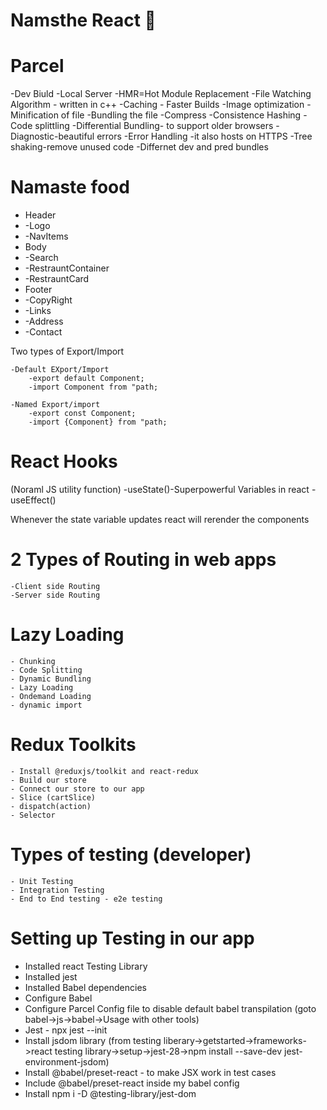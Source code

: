 # Namsthe React 🚀

# Parcel

-Dev Biuld
-Local Server
-HMR=Hot Module Replacement
-File Watching Algorithm - written in c++
-Caching - Faster Builds
-Image optimization
-Minification of file
-Bundling the file
-Compress
-Consistence Hashing
-Code splittling
-Differential Bundling- to support older browsers
-Diagnostic-beautiful errors
-Error Handling
-it also hosts on HTTPS
-Tree shaking-remove unused code
-Differnet dev and pred bundles

# Namaste food

- Header
- -Logo
- -NavItems
- Body
- -Search
- -RestrauntContainer
- -RestrauntCard
- Footer
- -CopyRight
- -Links
- -Address
- -Contact

Two types of Export/Import

    -Default EXport/Import
        -export default Component;
        -import Component from "path;

    -Named Export/import
        -export const Component;
        -import {Component} from "path;

# React Hooks

(Noraml JS utility function)
-useState()-Superpowerful Variables in react
-useEffect()

Whenever the state variable updates react will rerender the components

# 2 Types of Routing in web apps

    -Client side Routing
    -Server side Routing

# Lazy Loading

    - Chunking
    - Code Splitting
    - Dynamic Bundling
    - Lazy Loading
    - Ondemand Loading
    - dynamic import

# Redux Toolkits

    - Install @reduxjs/toolkit and react-redux
    - Build our store
    - Connect our store to our app
    - Slice (cartSlice)
    - dispatch(action)
    - Selector

# Types of testing (developer)

    - Unit Testing
    - Integration Testing
    - End to End testing - e2e testing

# Setting up Testing in our app

- Installed react Testing Library
- Installed jest
- Installed Babel dependencies
- Configure Babel
- Configure Parcel Config file to disable default babel transpilation (goto babel->js->babel->Usage with other tools)
- Jest - npx jest --init
- Install jsdom library (from testing liberary->getstarted->frameworks->react testing library->setup->jest-28->npm install --save-dev jest-environment-jsdom)
- Install @babel/preset-react - to make JSX work in test cases
- Include @babel/preset-react inside my babel config
- Install npm i -D @testing-library/jest-dom
